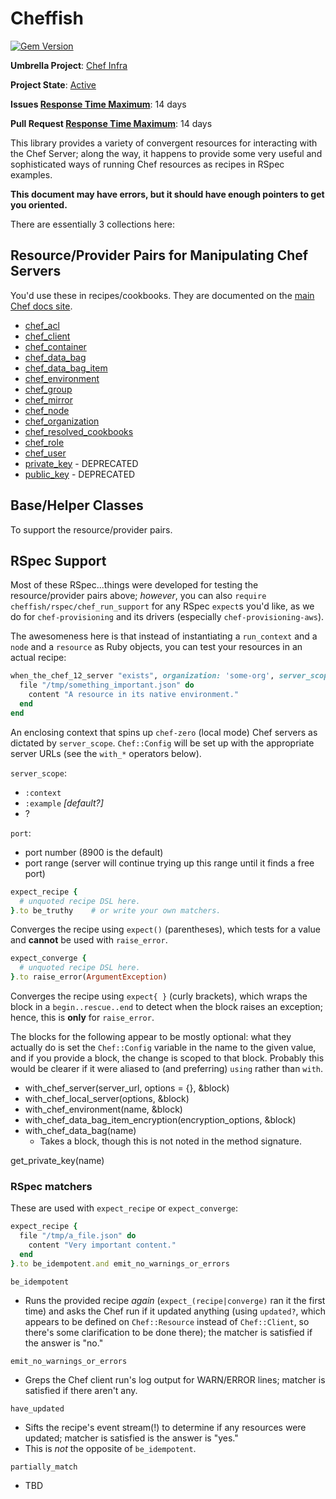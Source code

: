 # Cheffish

[![Gem Version](https://badge.fury.io/rb/cheffish.svg)](http://badge.fury.io/rb/cheffish)

**Umbrella Project**: [Chef Infra](https://github.com/chef/chef-oss-practices/blob/master/projects/chef-infra.md)

**Project State**: [Active](https://github.com/chef/chef-oss-practices/blob/master/repo-management/repo-states.md#active)

**Issues [Response Time Maximum](https://github.com/chef/chef-oss-practices/blob/master/repo-management/repo-states.md)**: 14 days

**Pull Request [Response Time Maximum](https://github.com/chef/chef-oss-practices/blob/master/repo-management/repo-states.md)**: 14 days

This library provides a variety of convergent resources for interacting with the Chef Server; along the way, it happens to provide some very useful and sophisticated ways of running Chef resources as recipes in RSpec examples.

**This document may have errors, but it should have enough pointers to get you oriented.**

There are essentially 3 collections here:

## Resource/Provider Pairs for Manipulating Chef Servers

You'd use these in recipes/cookbooks. They are documented on the [main Chef docs site](https://docs.chef.io).

- [chef_acl](https://docs.chef.io/resource_chef_acl.html)
- [chef_client](https://docs.chef.io/resource_chef_client.html)
- [chef_container](https://docs.chef.io/resource_chef_container.html)
- [chef_data_bag](https://docs.chef.io/resource_chef_data_bag.html)
- [chef_data_bag_item](https://docs.chef.io/resource_chef_data_bag_item.html)
- [chef_environment](https://docs.chef.io/resource_chef_environment.html)
- [chef_group](https://docs.chef.io/resource_chef_group.html)
- [chef_mirror](https://docs.chef.io/resource_chef_mirror.html)
- [chef_node](https://docs.chef.io/resource_chef_node.html)
- [chef_organization](https://docs.chef.io/resource_chef_organization.html)
- [chef_resolved_cookbooks](https://docs.chef.io/resource_chef_resolved_cookbooks.html)
- [chef_role](https://docs.chef.io/resource_chef_role.html)
- [chef_user](https://docs.chef.io/resource_chef_user.html)
- [private_key](https://docs.chef.io/resource_private_key.html) - DEPRECATED
- [public_key](https://docs.chef.io/resource_public_key.html) - DEPRECATED

## Base/Helper Classes

To support the resource/provider pairs.

## RSpec Support

Most of these RSpec...things were developed for testing the resource/provider pairs above; *however*, you can also `require cheffish/rspec/chef_run_support` for any RSpec `expect`s you'd like, as we do for `chef-provisioning` and its drivers (especially `chef-provisioning-aws`).

The awesomeness here is that instead of instantiating a `run_context` and a `node` and a `resource` as Ruby objects, you can test your resources in an actual recipe:

```ruby
when_the_chef_12_server "exists", organization: 'some-org', server_scope: :context, port: 8900..9000 do
  file "/tmp/something_important.json" do
    content "A resource in its native environment."
  end
end
```

An enclosing context that spins up `chef-zero` (local mode) Chef servers as dictated by `server_scope`. `Chef::Config` will be set up with the appropriate server URLs (see the `with_*` operators below).

`server_scope`:
- `:context`
- `:example` *[default?]*
- ?

`port`:
- port number (8900 is the default)
- port range (server will continue trying up this range until it finds a free port)

```ruby
expect_recipe {
  # unquoted recipe DSL here.
}.to be_truthy    # or write your own matchers.
```

Converges the recipe using `expect()` (parentheses), which tests for a value and **cannot** be used with `raise_error`.

```ruby
expect_converge {
  # unquoted recipe DSL here.
}.to raise_error(ArgumentException)
```

Converges the recipe using `expect{ }` (curly brackets), which wraps the block in a `begin..rescue..end` to detect when the block raises an exception; hence, this is **only** for `raise_error`.

The blocks for the following appear to be mostly optional: what they actually do is set the `Chef::Config` variable in the name to the given value, and if you provide a block, the change is scoped to that block. Probably this would be clearer if it were aliased to (and preferring) `using` rather than `with`.

- with_chef_server(server_url, options = {}, &block)
- with_chef_local_server(options, &block)
- with_chef_environment(name, &block)
- with_chef_data_bag_item_encryption(encryption_options, &block)
- with_chef_data_bag(name)
  - Takes a block, though this is not noted in the method signature.



get_private_key(name)


### RSpec matchers

These are used with `expect_recipe` or `expect_converge`:

```ruby
expect_recipe {
  file "/tmp/a_file.json" do
    content "Very important content."
  end
}.to be_idempotent.and emit_no_warnings_or_errors
```

`be_idempotent`

- Runs the provided recipe *again* (`expect_(recipe|converge)` ran it the first time) and asks the Chef run if it updated anything (using `updated?`, which appears to be defined on `Chef::Resource` instead of `Chef::Client`, so there's some clarification to be done there); the matcher is satisfied if the answer is "no."


`emit_no_warnings_or_errors`

- Greps the Chef client run's log output for WARN/ERROR lines; matcher is satisfied if there aren't any.

`have_updated`

- Sifts the recipe's event stream(!) to determine if any resources were updated; matcher is satisfied is the answer is "yes."
- This is *not* the opposite of `be_idempotent`.

`partially_match`

- TBD
